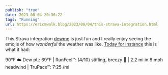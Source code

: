```yaml
---
publish: "true"
date: 2023-08-04 20:36:22
tags: "Running"
url: https://ericmwalk.blog/2023/08/04/this-strava-integration.html
---
```


This Strava integration [dewme](https://www.dewme.app/) is just fun and I really enjoy seeing the emojis of how *wonderful* the weather was like. [Today for instance](https://ericmwalk.blog/2023/08/04/some-mile-hot.html) this is what it had:

90°F ☁️ Dew pt.: 69°F | RunFeel™: (4/10) stifling, breezy 🤢 | 2.2 mi in 8 mph headwind | TruPace™: 7:25 /mi